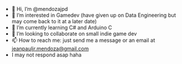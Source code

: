 - 👋 Hi, I’m @mendozajpd
- 👀 I’m interested in Gamedev (have given up on Data Engineering but may come back to it at a later date)
- 🌱 I’m currently learning C# and Arduino C
- 💞️ I’m looking to collaborate on small indie game dev
- 📫 How to reach me: just send me a message or an email at jeanpauljr.mendoza@gmail.com
- I may not respond asap haha
